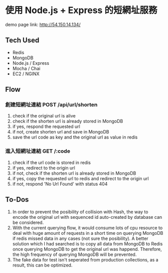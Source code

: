 # 使用 Node.js + Express 的短網址服務
demo page link: http://54.150.14.134/

## Tech Used
- Redis
- MongoDB
- Node.js / Express
- Mocha / Chai
- EC2 / NGINX

## Flow
### 創建短網址連結 POST /api/url/shorten
1. check if the original url is alive
2. check if the shorten url is already stored in MongoDB
3. if yes, respond the requested url
4. if not, create shorten url and save in MongoDB
5. save the url code as key and the original url as value in redis
### 進入短網址連結 GET /:code
1. check if the url code is stored in redis
2. if yes, redirect to the origin url
3. if not, check if the shorten url is already stored in MongoDB
4. if yes, copy the requested url to redis and redirect to the origin url
5. if not, respond 'No Url Found' with status 404

## To-Dos
1. In order to prevent the posibility of collision with Hash, the way to encode the original url with sequenced id auto-created by database can be considered. 
2. With the current querying flow, it would consume lots of cpu resource to deal with huge amount of requests in a short time on querying MongoDB if redis missed data in any cases (not sure the posibility). A better solution which I had searched is to copy all data from MongoDB to Redis once querying MongoDB to get the original url was happend. Therefore, the high frequency of querying MongoDB will be prevented.
3. The fake data for test isn't seperated from production collections, as a result, this can be optimized.


